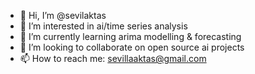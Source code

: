 - 👋 Hi, I’m @sevilaktas
- 👀 I’m interested in ai/time series analysis
- 🌱 I’m currently learning arima modelling & forecasting 
- 💞️ I’m looking to collaborate on open source ai projects
- 📫 How to reach me: sevillaaktas@gmail.com

<!---
sevilaktas/sevilaktas is a ✨ special ✨ repository because its `README.md` (this file) appears on your GitHub profile.
You can click the Preview link to take a look at your changes.
--->
